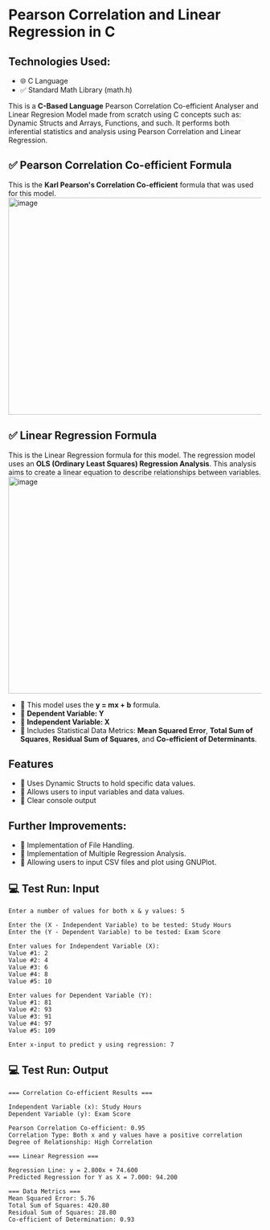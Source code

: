 # Pearson Correlation and Linear Regression in C

## Technologies Used:
- 🌐 C Language
- ✅ Standard Math Library (math.h)

This is a **C-Based Language** Pearson Correlation Co-efficient Analyser and Linear Regresion Model made from scratch using C concepts such as: Dynamic Structs and Arrays, Functions, and such. It performs both inferential statistics and analysis using Pearson Correlation and Linear Regression.

## ✅ Pearson Correlation Co-efficient Formula
This is the **Karl Pearson's Correlation Co-efficient** formula that was used for this model.
<img width="600" height="432" alt="image" src="https://github.com/user-attachments/assets/c42393a2-3821-45cd-aac4-caf9318ea7fb" />

## ✅ Linear Regression Formula
This is the Linear Regression formula for this model. The regression model uses an **OLS (Ordinary Least Squares) Regression Analysis**. This analysis aims to create a linear equation to describe relationships between variables.
<img width="600" height="432" alt="image" src="https://github.com/user-attachments/assets/960a4a71-2103-48ec-8c7b-831e4af42282" />
- 📌 This model uses the **y = mx + b** formula.
- 📌 **Dependent Variable: Y**
- 📌 **Independent Variable: X**
- 📌 Includes Statistical Data Metrics: **Mean Squared Error**, **Total Sum of Squares**, **Residual Sum of Squares**, and **Co-efficient of Determinants**.

## Features
- 📌 Uses Dynamic Structs to hold specific data values.
- 📌 Allows users to input variables and data values.
- 📌 Clear console output

## Further Improvements:
- 📌 Implementation of File Handling.
- 📌 Implementation of Multiple Regression Analysis.
- 📌 Allowing users to input CSV files and plot using GNUPlot.

## 💻 Test Run: Input
```text
Enter a number of values for both x & y values: 5

Enter the (X - Independent Variable) to be tested: Study Hours
Enter the (Y - Dependent Variable) to be tested: Exam Score

Enter values for Independent Variable (X):
Value #1: 2
Value #2: 4
Value #3: 6
Value #4: 8
Value #5: 10

Enter values for Dependent Variable (Y):
Value #1: 81
Value #2: 93
Value #3: 91
Value #4: 97
Value #5: 109

Enter x-input to predict y using regression: 7
```
## 💻 Test Run: Output
```text
=== Correlation Co-efficient Results ===

Independent Variable (x): Study Hours
Dependent Variable (y): Exam Score

Pearson Correlation Co-efficient: 0.95
Correlation Type: Both x and y values have a positive correlation
Degree of Relationship: High Correlation

=== Linear Regression ===

Regression Line: y = 2.800x + 74.600
Predicted Regression for Y as X = 7.000: 94.200

=== Data Metrics ===
Mean Squared Error: 5.76
Total Sum of Squares: 420.80
Residual Sum of Squares: 28.80
Co-efficient of Determination: 0.93
